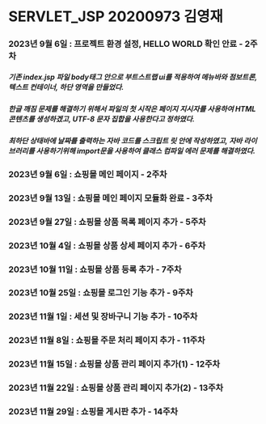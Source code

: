 # SERVLET_JSP 20200973 김영재

### 2023년 9월 6일 : 프로젝트 환경 설정, HELLO WORLD 확인 안료 - 2주차

##### 기존 index.jsp 파일 body태그 안으로 부트스트랩 ui를 적용하여 메뉴바와 점보트론, 텍스트 컨테이너, 하단 영역을 만들었다.
##### 한글 깨짐 문제를 해결하기 위해서 파일의 첫 시작은 페이지 지시자를 사용하여 HTML 콘텐츠를 생성하겠고, UTF-8 문자 집합을 사용한다고 정하였다.
##### 최하단 상태바에 날짜를 출력하는 자바 코드를 스크립트 릿 안에 작성하였고, 자바 라이브러리를 사용하기위해 import문을 사용하여 클래스 컴파일 에러 문제를 해결하였다.

### 2023년 9월 6일 : 쇼핑몰 메인 페이지 - 2주차

### 2023년 9월 13일 : 쇼핑몰 메인 페이지 모듈화 완료 - 3주차

### 2023년 9월 27일 : 쇼핑몰 상품 목록 페이지 추가 - 5주차

### 2023년 10월 4일 : 쇼핑몰 상품 상세 페이지 추가 - 6주차

### 2023년 10월 11일 : 쇼핑몰 상품 등록 추가 - 7주차

### 2023년 10월 25일 : 쇼핑몰 로그인 기능 추가 - 9주차

### 2023년 11월 1일 : 세션 및 장바구니 기능 추가 - 10주차

### 2023년 11월 8일 : 쇼핑몰 주문 처리 페이지 추가 - 11주차

### 2023년 11월 15일 : 쇼핑몰 상품 관리 페이지 추가(1) - 12주차

### 2023년 11월 22일 : 쇼핑몰 상품 관리 페이지 추가(2) - 13주차

### 2023년 11월 29일 : 쇼핑몰 게시판 추가 - 14주차

